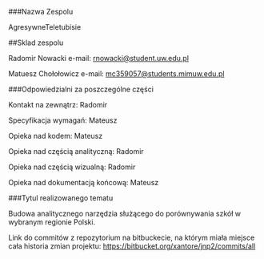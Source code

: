 ###Nazwa Zespolu


AgresywneTeletubisie

##Sklad zespolu

Radomir Nowacki e-mail: rnowacki@student.uw.edu.pl

Matuesz Chołołowicz e-mail: mc359057@students.mimuw.edu.pl

###Odpowiedzialni za poszczególne części


Kontakt na zewnątrz: Radomir

Specyfikacja wymagań: Mateusz

Opieka nad kodem: Mateusz

Opieka nad częścią analityczną: Radomir

Opieka nad częścią wizualną: Radomir

Opieka nad dokumentacją końcową: Mateusz


###Tytul realizowanego tematu


Budowa analitycznego narzędzia służącego do porównywania szkół w wybranym regionie Polski.

Link do commitów z repozytorium na bitbuckecie, na którym miała miejsce cała historia zmian projektu:
https://bitbucket.org/xantore/jnp2/commits/all
